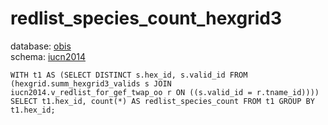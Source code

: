# redlist_species_count_hexgrid3
database: [obis](../)  
schema: [iucn2014](iucn2014)  

    WITH t1 AS (SELECT DISTINCT s.hex_id, s.valid_id FROM (hexgrid.summ_hexgrid3_valids s JOIN iucn2014.v_redlist_for_gef_twap_oo r ON ((s.valid_id = r.tname_id)))) SELECT t1.hex_id, count(*) AS redlist_species_count FROM t1 GROUP BY t1.hex_id;